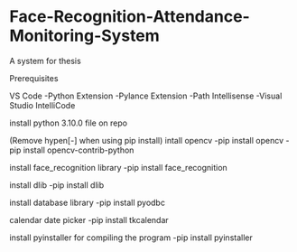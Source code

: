 # Face-Recognition-Attendance-Monitoring-System
A system for thesis


Prerequisites

VS Code
-Python Extension
-Pylance Extension
-Path Intellisense
-Visual Studio IntelliCode



install python 3.10.0
file on repo

(Remove hypen[-] when using pip install)
intall opencv
-pip install opencv
-pip install opencv-contrib-python

install face_recognition library
-pip install face_recognition

install dlib
-pip install dlib 

install database library
-pip install pyodbc

calendar date picker
-pip install tkcalendar

install pyinstaller for compiling the program 
-pip install pyinstaller
